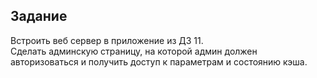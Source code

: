 ﻿Задание
----
Встроить веб сервер в приложение из ДЗ 11.  
Сделать админскую страницу, на которой админ должен авторизоваться и получить доступ к параметрам и состоянию кэша.
